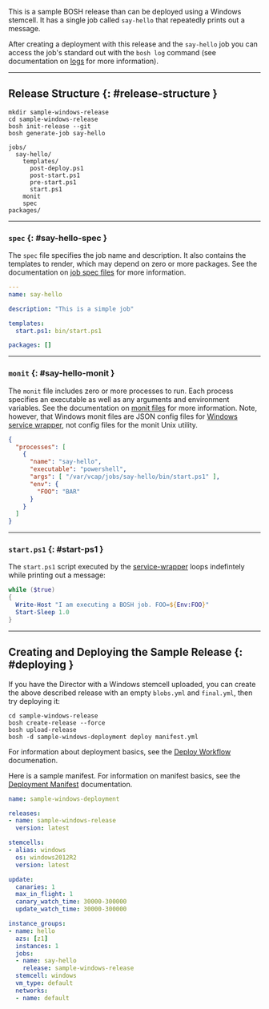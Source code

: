 This is a sample BOSH release than can be deployed using a Windows stemcell. It has a single job called `say-hello` that repeatedly prints out a message.

After creating a deployment with this release and the `say-hello` job you can access the job's standard out with the `bosh log` command (see documentation on [logs](job-logs.md) for more information).

---
## Release Structure {: #release-structure }

```shell
mkdir sample-windows-release
cd sample-windows-release
bosh init-release --git
bosh generate-job say-hello
```

```text
jobs/
  say-hello/
    templates/
      post-deploy.ps1
      post-start.ps1
      pre-start.ps1
      start.ps1
    monit
    spec
packages/
```

---
### `spec` {: #say-hello-spec }

The `spec` file specifies the job name and description. It also contains the templates to render, which may depend on zero or more packages. See the documentation on [job spec files](jobs.md#spec) for more information.

```yaml
---
name: say-hello

description: "This is a simple job"

templates:
  start.ps1: bin/start.ps1

packages: []
```

---
### `monit` {: #say-hello-monit }

The `monit` file includes zero or more processes to run. Each process specifies an executable as well as any arguments and environment variables. See the documentation on [monit files](jobs.md#monit) for more information. Note, however, that Windows monit files are JSON config files for [Windows service wrapper](https://github.com/kohsuke/winsw), not config files for the monit Unix utility.

```json
{
  "processes": [
    {
      "name": "say-hello",
      "executable": "powershell",
      "args": [ "/var/vcap/jobs/say-hello/bin/start.ps1" ],
      "env": {
        "FOO": "BAR"
      }
    }
  ]
}
```

---
### `start.ps1` {: #start-ps1 }

The `start.ps1` script executed by the [service-wrapper](https://github.com/kohsuke/winsw) loops indefintely while printing out a message:

```powershell
while ($true)
{
  Write-Host "I am executing a BOSH job. FOO=${Env:FOO}"
  Start-Sleep 1.0
}
```

---
## Creating and Deploying the Sample Release {: #deploying }

If you have the Director with a Windows stemcell uploaded, you can create the above described release with an empty `blobs.yml` and `final.yml`, then try deploying it:

```shell
cd sample-windows-release
bosh create-release --force
bosh upload-release
bosh -d sample-windows-deployment deploy manifest.yml
```

For information about deployment basics, see the [Deploy Workflow](basic-workflow.md) documenation.

Here is a sample manifest. For information on manifest basics, see the [Deployment Manifest](deployment-manifest.md) documentation.

```yaml
name: sample-windows-deployment

releases:
- name: sample-windows-release
  version: latest

stemcells:
- alias: windows
  os: windows2012R2
  version: latest

update:
  canaries: 1
  max_in_flight: 1
  canary_watch_time: 30000-300000
  update_watch_time: 30000-300000

instance_groups:
- name: hello
  azs: [z1]
  instances: 1
  jobs:
  - name: say-hello
    release: sample-windows-release
  stemcell: windows
  vm_type: default
  networks:
  - name: default
```
